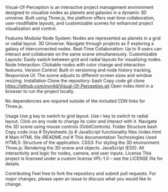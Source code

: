 Visual-Of-Perception is an interactive project management environment designed to visualize nodes as planets and galaxies in a dynamic 3D universe. Built using Three.js, the platform offers real-time collaboration, user-modifiable layouts, and customizable scenes for enhanced project visualization and control.

Features
Modular Node System: Nodes are represented as planets in a grid or radial layout.
3D Universe: Navigate through projects as if exploring a galaxy of interconnected nodes.
Real-Time Collaboration: Up to 9 users can interact and collaborate on the same scene simultaneously.
Customizable Layouts: Easily switch between grid and radial layouts for visualizing nodes.
Node Interaction: Clickable nodes with color change and interaction features.
Version Control: Built-in versioning and node history tracking.
Responsive UI: The scene adjusts to different screen sizes and window resizing.
Installation
Clone the repository:
bash
Copy code
git clone https://github.com/nyx4d/Visual-Of-Perception.git
Open index.html in a browser to run the project locally.

No dependencies are required outside of the included CDN links for Three.js.

Usage
Use g key to switch to grid layout.
Use r key to switch to radial layout.
Click on any node to change its color and interact with it.
Navigate the 3D scene using mouse controls (OrbitControls).
Folder Structure
bash
Copy code
/css                  # Stylesheets
/js                   # JavaScript functionality files
/index.html           # Main HTML file
/README.md            # This documentation
Technologies Used
HTML5: Structure of the application.
CSS3: For styling the 3D environment.
Three.js: Rendering the 3D scene and objects.
JavaScript (ES5): All interactivity and logic for nodes, camera, and user inputs.
License
This project is licensed under a custom license VPL-1.0 – see the LICENSE file for details.

Contributing
Feel free to fork the repository and submit pull requests. For major changes, please open an issue to discuss what you would like to change.
